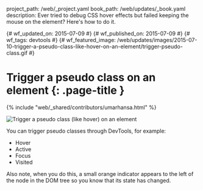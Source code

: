 project_path: /web/_project.yaml book_path: /web/updates/_book.yaml description: Ever tried to debug CSS hover effects but failed keeping the mouse on the element? Here's how to do it.

{# wf_updated_on: 2015-07-09 #} {# wf_published_on: 2015-07-09 #} {# wf_tags: devtools #} {# wf_featured_image: /web/updates/images/2015-07-10-trigger-a-pseudo-class-like-hover-on-an-element/trigger-pseudo-class.gif #}

# Trigger a pseudo class on an element {: .page-title }

{% include "web/_shared/contributors/umarhansa.html" %}

<img src="/web/updates/images/2015-07-10-trigger-a-pseudo-class-like-hover-on-an-element/trigger-pseudo-class.gif" alt="Trigger a pseudo class (like hover) on an element" />

You can trigger pseudo classes through DevTools, for example:

<ul>
  
<li>Hover</li>
<li>Active</li>
<li>Focus</li>
<li>Visited</li>
</ul>

Also note, when you do this, a small orange indicator appears to the left of the node in the DOM tree so you know that its state has changed.